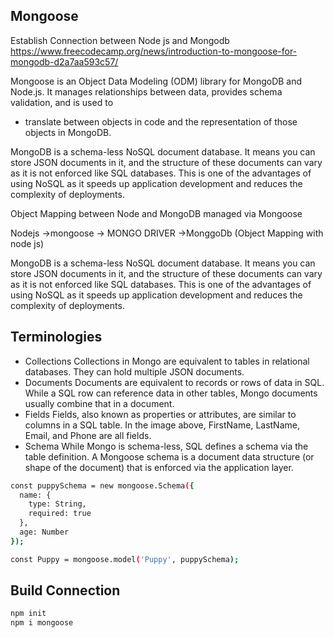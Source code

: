 
##  Mongoose

Establish Connection between Node js and Mongodb
https://www.freecodecamp.org/news/introduction-to-mongoose-for-mongodb-d2a7aa593c57/


Mongoose is an Object Data Modeling (ODM) library for MongoDB and Node.js.
 It manages relationships between data, provides schema validation, 
 and is used to 
 * translate between objects in code and the representation of those objects in MongoDB.

 MongoDB is a schema-less NoSQL document database. It means you can store JSON documents in it, 
 and the structure of these documents can vary as it is not enforced like SQL databases. 
 This is one of the advantages of using NoSQL as it speeds up application development and reduces the complexity of deployments.

 Object Mapping between Node and MongoDB managed via Mongoose

 Nodejs ->mongoose -> MONGO DRIVER ->MonggoDb (Object Mapping with node js)

 MongoDB is a schema-less NoSQL document database. It means you can store JSON documents in it, and the structure of these documents can vary as it is not enforced like SQL databases. This is one of the advantages of using NoSQL as it speeds up application development and reduces the complexity of deployments.

## Terminologies
* Collections
Collections in Mongo are equivalent to tables in relational databases. They can hold multiple JSON documents.
* Documents
Documents are equivalent to records or rows of data in SQL. While a SQL row can reference data in other tables, Mongo documents usually combine that in a document.
* Fields
Fields, also known as properties or attributes, are similar to columns in a SQL table. In the image above, FirstName, LastName, Email, and Phone are all fields.
* Schema
While Mongo is schema-less, SQL defines a schema via the table definition. A Mongoose schema is a document data structure (or shape of the document) that is enforced via the application layer.

```bash
const puppySchema = new mongoose.Schema({
  name: {
    type: String,
    required: true
  },
  age: Number
});

const Puppy = mongoose.model('Puppy', puppySchema);
```
## Build Connection
```bash
npm init
npm i mongoose
```

    